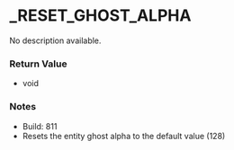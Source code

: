 # _RESET_GHOST_ALPHA

No description available.

### Return Value
* void

### Notes
* Build: 811
* Resets the entity ghost alpha to the default value (128)

